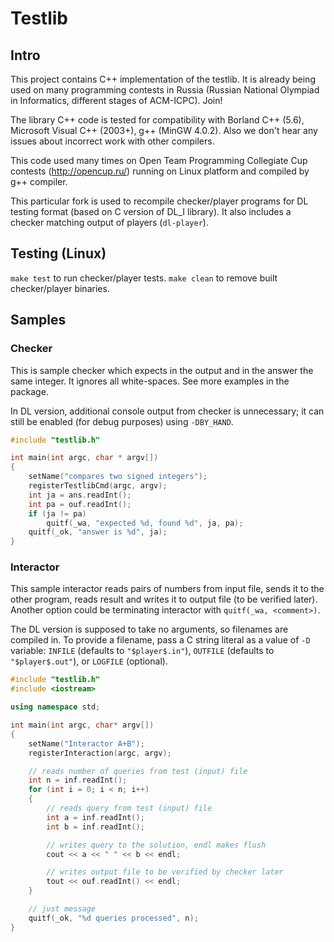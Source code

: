 # Testlib

## Intro

This project contains C++ implementation of the testlib. It is already being used on many programming contests in Russia (Russian National Olympiad in Informatics, different stages of ACM-ICPC). Join!

The library C++ code is tested for compatibility with Borland C++ (5.6), Microsoft Visual C++ (2003+), g++ (MinGW 4.0.2). Also we don't hear any issues about incorrect work with other compilers.

This code used many times on Open Team Programming Collegiate Cup contests (http://opencup.ru/) running on Linux platform and compiled by g++ compiler.

This particular fork is used to recompile checker/player programs for DL testing format (based on C version of DL_I library). It also includes a checker matching output of players (`dl-player`).

## Testing (Linux)

`make test` to run checker/player tests. `make clean` to remove built checker/player binaries.

## Samples

### Checker

This is sample checker which expects in the output and in the answer the same integer. It ignores all white-spaces. See more examples in the package.

In DL version, additional console output from checker is unnecessary; it can still be enabled (for debug purposes) using `-DBY_HAND`.

```c++
#include "testlib.h"

int main(int argc, char * argv[])
{
    setName("compares two signed integers");
    registerTestlibCmd(argc, argv);
    int ja = ans.readInt();
    int pa = ouf.readInt();
    if (ja != pa)
        quitf(_wa, "expected %d, found %d", ja, pa);
    quitf(_ok, "answer is %d", ja);
}
```

### Interactor

This sample interactor reads pairs of numbers from input file, sends it to the other program, reads
result and writes it to output file (to be verified later). Another option could be terminating
interactor with `quitf(_wa, <comment>)`.

The DL version is supposed to take no arguments, so filenames are compiled in. To provide a filename,
pass a C string literal as a value of `-D` variable: `INFILE` (defaults to `"$player$.in"`),
`OUTFILE` (defaults to `"$player$.out"`), or `LOGFILE` (optional).

```c++
#include "testlib.h"
#include <iostream>

using namespace std;

int main(int argc, char* argv[])
{
    setName("Interactor A+B");
    registerInteraction(argc, argv);

    // reads number of queries from test (input) file
    int n = inf.readInt();
    for (int i = 0; i < n; i++)
    {
        // reads query from test (input) file
        int a = inf.readInt();
        int b = inf.readInt();

        // writes query to the solution, endl makes flush
        cout << a << " " << b << endl;

        // writes output file to be verified by checker later
        tout << ouf.readInt() << endl;
    }

    // just message
    quitf(_ok, "%d queries processed", n);
}
```
